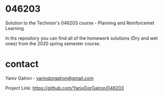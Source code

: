 # 046203
Solution to the Technion's 046203 course - Planning and Reinforcemet Learning

In ths repository you can find all of the homework solutions (Dry and wet ones) from the 2020 spring semester course.

# contact
Yaniv Galron - yanivdorgalron@gmail.com

Project Link: https://github.com/YanivDorGalron/046203

